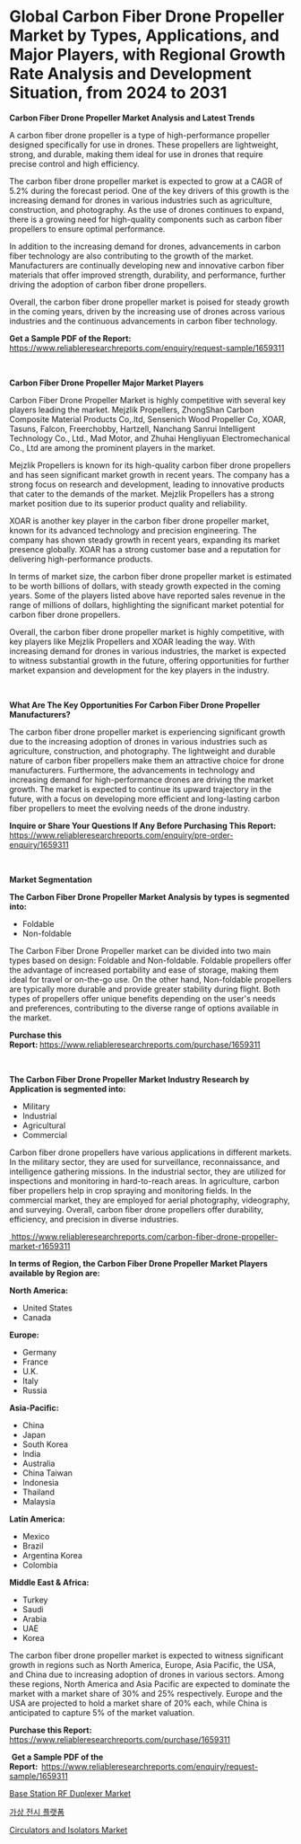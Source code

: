 <p><h1>Global Carbon Fiber Drone Propeller Market by Types, Applications, and Major Players, with Regional Growth Rate Analysis and Development Situation, from 2024 to 2031</h1></p><p><strong>Carbon Fiber Drone Propeller Market Analysis and Latest Trends</strong></p>
<p><p>A carbon fiber drone propeller is a type of high-performance propeller designed specifically for use in drones. These propellers are lightweight, strong, and durable, making them ideal for use in drones that require precise control and high efficiency.</p><p>The carbon fiber drone propeller market is expected to grow at a CAGR of 5.2% during the forecast period. One of the key drivers of this growth is the increasing demand for drones in various industries such as agriculture, construction, and photography. As the use of drones continues to expand, there is a growing need for high-quality components such as carbon fiber propellers to ensure optimal performance.</p><p>In addition to the increasing demand for drones, advancements in carbon fiber technology are also contributing to the growth of the market. Manufacturers are continually developing new and innovative carbon fiber materials that offer improved strength, durability, and performance, further driving the adoption of carbon fiber drone propellers.</p><p>Overall, the carbon fiber drone propeller market is poised for steady growth in the coming years, driven by the increasing use of drones across various industries and the continuous advancements in carbon fiber technology.</p></p>
<p><strong>Get a Sample PDF of the Report:&nbsp;</strong> <a href="https://www.reliableresearchreports.com/enquiry/request-sample/1659311">https://www.reliableresearchreports.com/enquiry/request-sample/1659311</a></p>
<p>&nbsp;</p>
<p><strong>Carbon Fiber Drone Propeller Major Market Players</strong></p>
<p><p>Carbon Fiber Drone Propeller Market is highly competitive with several key players leading the market. Mejzlik Propellers, ZhongShan Carbon Composite Material Products Co,.ltd, Sensenich Wood Propeller Co, XOAR, Tasuns, Falcon, Freerchobby, Hartzell, Nanchang Sanrui Intelligent Technology Co., Ltd., Mad Motor, and Zhuhai Hengliyuan Electromechanical Co., Ltd are among the prominent players in the market.</p><p>Mejzlik Propellers is known for its high-quality carbon fiber drone propellers and has seen significant market growth in recent years. The company has a strong focus on research and development, leading to innovative products that cater to the demands of the market. Mejzlik Propellers has a strong market position due to its superior product quality and reliability.</p><p>XOAR is another key player in the carbon fiber drone propeller market, known for its advanced technology and precision engineering. The company has shown steady growth in recent years, expanding its market presence globally. XOAR has a strong customer base and a reputation for delivering high-performance products.</p><p>In terms of market size, the carbon fiber drone propeller market is estimated to be worth billions of dollars, with steady growth expected in the coming years. Some of the players listed above have reported sales revenue in the range of millions of dollars, highlighting the significant market potential for carbon fiber drone propellers.</p><p>Overall, the carbon fiber drone propeller market is highly competitive, with key players like Mejzlik Propellers and XOAR leading the way. With increasing demand for drones in various industries, the market is expected to witness substantial growth in the future, offering opportunities for further market expansion and development for the key players in the industry.</p></p>
<p>&nbsp;</p>
<p><strong>What Are The Key Opportunities For Carbon Fiber Drone Propeller Manufacturers?</strong></p>
<p><p>The carbon fiber drone propeller market is experiencing significant growth due to the increasing adoption of drones in various industries such as agriculture, construction, and photography. The lightweight and durable nature of carbon fiber propellers make them an attractive choice for drone manufacturers. Furthermore, the advancements in technology and increasing demand for high-performance drones are driving the market growth. The market is expected to continue its upward trajectory in the future, with a focus on developing more efficient and long-lasting carbon fiber propellers to meet the evolving needs of the drone industry.</p></p>
<p><strong>Inquire or Share Your Questions If Any Before Purchasing This Report:</strong> <a href="https://www.reliableresearchreports.com/enquiry/pre-order-enquiry/1659311">https://www.reliableresearchreports.com/enquiry/pre-order-enquiry/1659311</a></p>
<p>&nbsp;</p>
<p><strong>Market Segmentation</strong></p>
<p><strong>The Carbon Fiber Drone Propeller Market Analysis by types is segmented into:</strong></p>
<p><ul><li>Foldable</li><li>Non-foldable</li></ul></p>
<p><p>The Carbon Fiber Drone Propeller market can be divided into two main types based on design: Foldable and Non-foldable. Foldable propellers offer the advantage of increased portability and ease of storage, making them ideal for travel or on-the-go use. On the other hand, Non-foldable propellers are typically more durable and provide greater stability during flight. Both types of propellers offer unique benefits depending on the user's needs and preferences, contributing to the diverse range of options available in the market.</p></p>
<p><strong>Purchase this Report:&nbsp;</strong><a href="https://www.reliableresearchreports.com/purchase/1659311">https://www.reliableresearchreports.com/purchase/1659311</a></p>
<p>&nbsp;</p>
<p><strong>The Carbon Fiber Drone Propeller Market Industry Research by Application is segmented into:</strong></p>
<p><ul><li>Military</li><li>Industrial</li><li>Agricultural</li><li>Commercial</li></ul></p>
<p><p>Carbon fiber drone propellers have various applications in different markets. In the military sector, they are used for surveillance, reconnaissance, and intelligence gathering missions. In the industrial sector, they are utilized for inspections and monitoring in hard-to-reach areas. In agriculture, carbon fiber propellers help in crop spraying and monitoring fields. In the commercial market, they are employed for aerial photography, videography, and surveying. Overall, carbon fiber drone propellers offer durability, efficiency, and precision in diverse industries.</p></p>
<p><a href="https://www.reliableresearchreports.com/carbon-fiber-drone-propeller-market-r1659311">&nbsp;https://www.reliableresearchreports.com/carbon-fiber-drone-propeller-market-r1659311</a></p>
<p><strong>In terms of Region, the Carbon Fiber Drone Propeller Market Players available by Region are:</strong></p>
<p>
    <p> <strong> North America: </strong>
        <ul>
            <li>United States</li>
            <li>Canada</li>
        </ul>
        </p> 
    <p> <strong> Europe: </strong>
        <ul>
            <li>Germany</li>
            <li>France</li>
            <li>U.K.</li>
            <li>Italy</li>
            <li>Russia</li>
        </ul>
        </p> 
    <p> <strong> Asia-Pacific: </strong>
        <ul>
            <li>China</li>
            <li>Japan</li>
            <li>South Korea</li>
            <li>India</li>
            <li>Australia</li>
            <li>China Taiwan</li>
            <li>Indonesia</li>
            <li>Thailand</li>
            <li>Malaysia</li>
        </ul>
        </p> 
    <p> <strong> Latin America: </strong>
        <ul>
            <li>Mexico</li>
            <li>Brazil</li>
            <li>Argentina Korea</li>
            <li>Colombia</li>
        </ul>
        </p> 
    <p> <strong> Middle East & Africa: </strong>
        <ul>
            <li>Turkey</li>
            <li>Saudi</li>
            <li>Arabia</li>
            <li>UAE</li>
            <li>Korea</li>
        </ul>
    </p>
    </p>
<p><p>The carbon fiber drone propeller market is expected to witness significant growth in regions such as North America, Europe, Asia Pacific, the USA, and China due to increasing adoption of drones in various sectors. Among these regions, North America and Asia Pacific are expected to dominate the market with a market share of 30% and 25% respectively. Europe and the USA are projected to hold a market share of 20% each, while China is anticipated to capture 5% of the market valuation.</p></p>
<p><strong>Purchase this Report: </strong><a href="https://www.reliableresearchreports.com/purchase/1659311">https://www.reliableresearchreports.com/purchase/1659311</a></p>
<p>&nbsp;<strong>Get a Sample PDF of the Report:&nbsp;&nbsp;</strong><a href="https://www.reliableresearchreports.com/enquiry/request-sample/1659311">https://www.reliableresearchreports.com/enquiry/request-sample/1659311</a></p>
<p><strong></strong></p>
<p><p><a href="https://frill-swim-3cd.notion.site/Base-Station-RF-Duplexer-Market-Size-CAGR-Trends-2024-2030-bab4fe223c8f4bc6849d06069330bd1e">Base Station RF Duplexer Market</a></p><p><a href="https://github.com/sougarounis/Market-Research-Report-List-3/blob/main/332110725622.md">가상 전시 플랫폼</a></p><p><a href="https://cautious-neon-760.notion.site/Circulators-and-Isolators-Market-Size-Market-Outlook-and-Market-Forecast-2024-to-2031-27610f5c6da74f77b39d5e5afb05306d">Circulators and Isolators Market</a></p></p>
